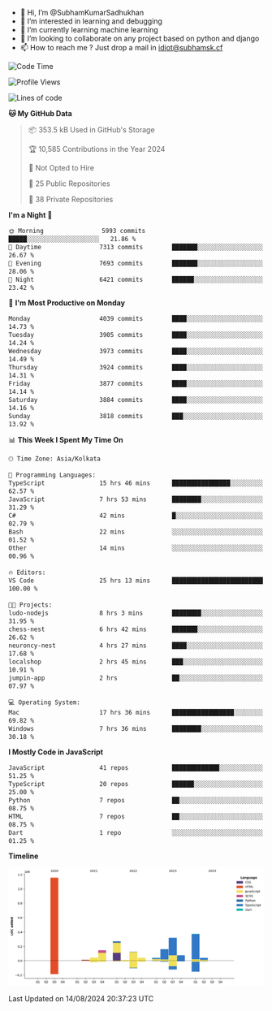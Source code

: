 - 👋 Hi, I’m @SubhamKumarSadhukhan
- 👀 I’m interested in learning and debugging
- 🌱 I’m currently learning machine learning
- 💞️ I’m looking to collaborate on any project based on python and django
- 📫 How to reach me ?
      Just drop a mail in idiot@subhamsk.cf

<!---
SubhamKumarSadhukhan/SubhamKumarSadhukhan is a ✨ special ✨ repository because its `README.md` (this file) appears on your GitHub profile.
You can click the Preview link to take a look at your changes.
--->


<!--START_SECTION:waka-->
![Code Time](http://img.shields.io/badge/Code%20Time-2%2C407%20hrs%2040%20mins-blue)

![Profile Views](http://img.shields.io/badge/Profile%20Views-1-blue)

![Lines of code](https://img.shields.io/badge/From%20Hello%20World%20I%27ve%20Written-2.8%20million%20lines%20of%20code-blue)

**🐱 My GitHub Data** 

> 📦 353.5 kB Used in GitHub's Storage 
 > 
> 🏆 10,585 Contributions in the Year 2024
 > 
> 🚫 Not Opted to Hire
 > 
> 📜 25 Public Repositories 
 > 
> 🔑 38 Private Repositories 
 > 
**I'm a Night 🦉** 

```text
🌞 Morning                5993 commits        █████░░░░░░░░░░░░░░░░░░░░   21.86 % 
🌆 Daytime                7313 commits        ███████░░░░░░░░░░░░░░░░░░   26.67 % 
🌃 Evening                7693 commits        ███████░░░░░░░░░░░░░░░░░░   28.06 % 
🌙 Night                  6421 commits        ██████░░░░░░░░░░░░░░░░░░░   23.42 % 
```
📅 **I'm Most Productive on Monday** 

```text
Monday                   4039 commits        ████░░░░░░░░░░░░░░░░░░░░░   14.73 % 
Tuesday                  3905 commits        ████░░░░░░░░░░░░░░░░░░░░░   14.24 % 
Wednesday                3973 commits        ████░░░░░░░░░░░░░░░░░░░░░   14.49 % 
Thursday                 3924 commits        ████░░░░░░░░░░░░░░░░░░░░░   14.31 % 
Friday                   3877 commits        ████░░░░░░░░░░░░░░░░░░░░░   14.14 % 
Saturday                 3884 commits        ████░░░░░░░░░░░░░░░░░░░░░   14.16 % 
Sunday                   3818 commits        ███░░░░░░░░░░░░░░░░░░░░░░   13.92 % 
```


📊 **This Week I Spent My Time On** 

```text
🕑︎ Time Zone: Asia/Kolkata

💬 Programming Languages: 
TypeScript               15 hrs 46 mins      ████████████████░░░░░░░░░   62.57 % 
JavaScript               7 hrs 53 mins       ████████░░░░░░░░░░░░░░░░░   31.29 % 
C#                       42 mins             █░░░░░░░░░░░░░░░░░░░░░░░░   02.79 % 
Bash                     22 mins             ░░░░░░░░░░░░░░░░░░░░░░░░░   01.52 % 
Other                    14 mins             ░░░░░░░░░░░░░░░░░░░░░░░░░   00.96 % 

🔥 Editors: 
VS Code                  25 hrs 13 mins      █████████████████████████   100.00 % 

🐱‍💻 Projects: 
ludo-nodejs              8 hrs 3 mins        ████████░░░░░░░░░░░░░░░░░   31.95 % 
chess-nest               6 hrs 42 mins       ███████░░░░░░░░░░░░░░░░░░   26.62 % 
neuroncy-nest            4 hrs 27 mins       ████░░░░░░░░░░░░░░░░░░░░░   17.68 % 
localshop                2 hrs 45 mins       ███░░░░░░░░░░░░░░░░░░░░░░   10.91 % 
jumpin-app               2 hrs               ██░░░░░░░░░░░░░░░░░░░░░░░   07.97 % 

💻 Operating System: 
Mac                      17 hrs 36 mins      █████████████████░░░░░░░░   69.82 % 
Windows                  7 hrs 36 mins       ████████░░░░░░░░░░░░░░░░░   30.18 % 
```

**I Mostly Code in JavaScript** 

```text
JavaScript               41 repos            █████████████░░░░░░░░░░░░   51.25 % 
TypeScript               20 repos            ██████░░░░░░░░░░░░░░░░░░░   25.00 % 
Python                   7 repos             ██░░░░░░░░░░░░░░░░░░░░░░░   08.75 % 
HTML                     7 repos             ██░░░░░░░░░░░░░░░░░░░░░░░   08.75 % 
Dart                     1 repo              ░░░░░░░░░░░░░░░░░░░░░░░░░   01.25 % 
```



**Timeline**

![Lines of Code chart](https://raw.githubusercontent.com/SubhamKumarSadhukhan/SubhamKumarSadhukhan/main/assets/bar_graph.png)


 Last Updated on 14/08/2024 20:37:23 UTC
<!--END_SECTION:waka-->
